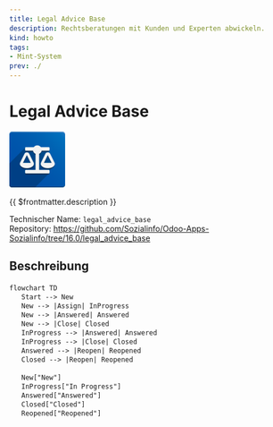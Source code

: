 ```yaml
---
title: Legal Advice Base
description: Rechtsberatungen mit Kunden und Experten abwickeln.
kind: howto
tags:
- Mint-System
prev: ./
---
```

# Legal Advice Base
![](attachments/icons_odoo_legal_advice_base.png)

{{ $frontmatter.description }}

Technischer Name: `legal_advice_base`\
Repository: <https://github.com/Sozialinfo/Odoo-Apps-Sozialinfo/tree/16.0/legal_advice_base>

## Beschreibung

```mermaid
flowchart TD
   Start --> New
   New --> |Assign| InProgress
   New --> |Answered| Answered
   New --> |Close| Closed
   InProgress --> |Answered| Answered
   InProgress --> |Close| Closed
   Answered --> |Reopen| Reopened
   Closed --> |Reopen| Reopened

   New["New"]
   InProgress["In Progress"]
   Answered["Answered"]
   Closed["Closed"]
   Reopened["Reopened"]
```
